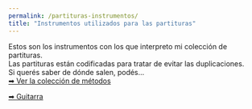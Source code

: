 ```yaml
---
permalink: /partituras-instrumentos/
title: "Instrumentos utilizados para las partituras"
---
```


Estos son los instrumentos con los que interpreto mi colección de partituras.  
Las partituras están codificadas para tratar de evitar las duplicaciones.  
Si querés saber de dónde salen, podés...  
[➡ Ver la colección de métodos](/metodo-coleccion/)

[➡ Guitarra](/partituras-guitarra/)
